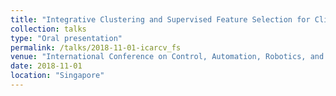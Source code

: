 ```yaml
---
title: "Integrative Clustering and Supervised Feature Selection for Clinical Applications"
collection: talks
type: "Oral presentation"
permalink: /talks/2018-11-01-icarcv_fs
venue: "International Conference on Control, Automation, Robotics, and Vision (ICARCV)"
date: 2018-11-01
location: "Singapore"
---
```


